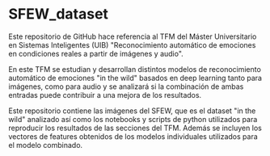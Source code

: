 # SFEW_dataset

Este repositorio de GitHub hace referencia al TFM del Máster Universitario en Sistemas Inteligentes (UIB) "Reconocimiento automático de emociones en condiciones reales a partir de imágenes y audio".

En este TFM se estudian y desarrollan distintos modelos de reconocimiento automático de emociones "in the wild" basados en deep learning tanto para imágenes, como para audio y se analizará si la combinación de ambas entradas puede contribuir a una mejora de los resultados.

Este repositorio contiene las imágenes del SFEW, que es el dataset "in the wild" analizado así como los notebooks y scripts de python utilizados para reproducir los resultados de las secciones del TFM. Además se incluyen los vectores de features obtenidos de los modelos individuales utilizados para el modelo combinado.


